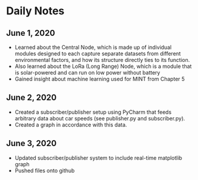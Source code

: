# Daily Notes 
## June 1, 2020
- Learned about the Central Node, which is made up of individual modules designed to each capture separate datasets from different environmental factors, and how its structure directly ties to its function.
- Also learned about the LoRa (Long Range) Node, which is a module that is solar-powered and can run on low power without battery
- Gained insight about machine learning used for MINT from Chapter 5
## June 2, 2020
- Created a subscriber/publisher setup using PyCharm that feeds arbitrary data about car speeds (see publisher.py and subscriber.py).
- Created a graph in accordance with this data.
## June 3, 2020
- Updated subscriber/publisher system to include real-time matplotlib graph
- Pushed files onto github
